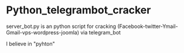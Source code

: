 # Python_telegrambot_cracker

server_bot.py is an python script for cracking (Facebook-twitter-Ymail-Gmail-vps-wordpress-joomla) via telegram_bot

I believe in "pyhton"
